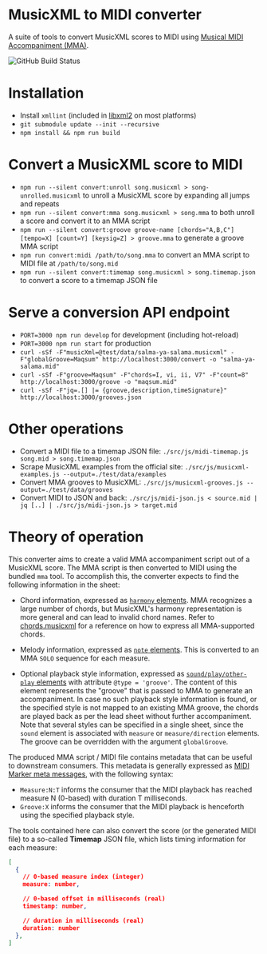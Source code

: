 MusicXML to MIDI converter
======================

A suite of tools to convert MusicXML scores to MIDI using [Musical MIDI Accompaniment (MMA)](http://www.mellowood.ca/mma/).

![GitHub Build Status](https://github.com/infojunkie/musicxml-mma/workflows/Test/badge.svg)

# Installation
- Install `xmllint` (included in [libxml2](http://www.xmlsoft.org/) on most platforms)
- `git submodule update --init --recursive`
- `npm install && npm run build`

# Convert a MusicXML score to MIDI
- `npm run --silent convert:unroll song.musicxml > song-unrolled.musicxml` to unroll a MusicXML score by expanding all jumps and repeats
- `npm run --silent convert:mma song.musicxml > song.mma` to both unroll a score and convert it to an MMA script
- `npm run --silent convert:groove groove-name [chords="A,B,C"] [tempo=X] [count=Y] [keysig=Z] > groove.mma` to generate a groove MMA script
- `npm run convert:midi /path/to/song.mma` to convert an MMA script to MIDI file at `/path/to/song.mid`
- `npm run --silent convert:timemap song.musicxml > song.timemap.json` to convert a score to a timemap JSON file

# Serve a conversion API endpoint
- `PORT=3000 npm run develop` for development (including hot-reload)
- `PORT=3000 npm run start` for production
- `curl -sSf -F"musicXml=@test/data/salma-ya-salama.musicxml" -F"globalGroove=Maqsum" http://localhost:3000/convert -o "salma-ya-salama.mid"`
- `curl -sSf -F"groove=Maqsum" -F"chords=I, vi, ii, V7" -F"count=8" http://localhost:3000/groove -o "maqsum.mid"`
- `curl -sSf -F"jq=.[] |= {groove,description,timeSignature}" http://localhost:3000/grooves.json`

# Other operations
- Convert a MIDI file to a timemap JSON file: `./src/js/midi-timemap.js song.mid > song.timemap.json`
- Scrape MusicXML examples from the official site: `./src/js/musicxml-examples.js --output=./test/data/examples`
- Convert MMA grooves to MusicXML: `./src/js/musicxml-grooves.js --output=./test/data/grooves`
- Convert MIDI to JSON and back: `./src/js/midi-json.js < source.mid | jq [..] | ./src/js/midi-json.js > target.mid`

# Theory of operation
This converter aims to create a valid MMA accompaniment script out of a MusicXML score. The MMA script is then converted to MIDI using the bundled `mma` tool. To accomplish this, the converter expects to find the following information in the sheet:

- Chord information, expressed as [`harmony` elements](https://w3c.github.io/musicxml/musicxml-reference/elements/harmony/). MMA recognizes a large number of chords, but MusicXML's harmony representation is more general and can lead to invalid chord names. Refer to [chords.musicxml](test/data/chords.musicxml) for a reference on how to express all MMA-supported chords.

- Melody information, expressed as [`note` elements](https://www.w3.org/2021/06/musicxml40/musicxml-reference/elements/note/). This is converted to an MMA `SOLO` sequence for each measure.

- Optional playback style information, expressed as [`sound/play/other-play` elements](https://www.w3.org/2021/06/musicxml40/musicxml-reference/elements/other-play/) with attribute `@type = 'groove'`. The content of this element represents the "groove" that is passed to MMA to generate an accompaniment. In case no such playback style information is found, or the specified style is not mapped to an existing MMA groove, the chords are played back as per the lead sheet without further accompaniment. Note that several styles can be specified in a single sheet, since the `sound` element is associated with `measure` or `measure/direction` elements. The groove can be overridden with the argument `globalGroove`.

The produced MMA script / MIDI file contains metadata that can be useful to downstream consumers. This metadata is generally expressed as [MIDI Marker meta messages](https://www.recordingblogs.com/wiki/midi-marker-meta-message), with the following syntax:
- `Measure:N:T` informs the consumer that the MIDI playback has reached measure N (0-based) with duration T milliseconds.
- `Groove:X` informs the consumer that the MIDI playback is henceforth using the specified playback style.

The tools contained here can also convert the score (or the generated MIDI file) to a so-called **Timemap** JSON file, which lists timing information for each measure:
```json
[
  {
    // 0-based measure index (integer)
    measure: number,

    // 0-based offset in milliseconds (real)
    timestamp: number,

    // duration in milliseconds (real)
    duration: number
  },
]
```

